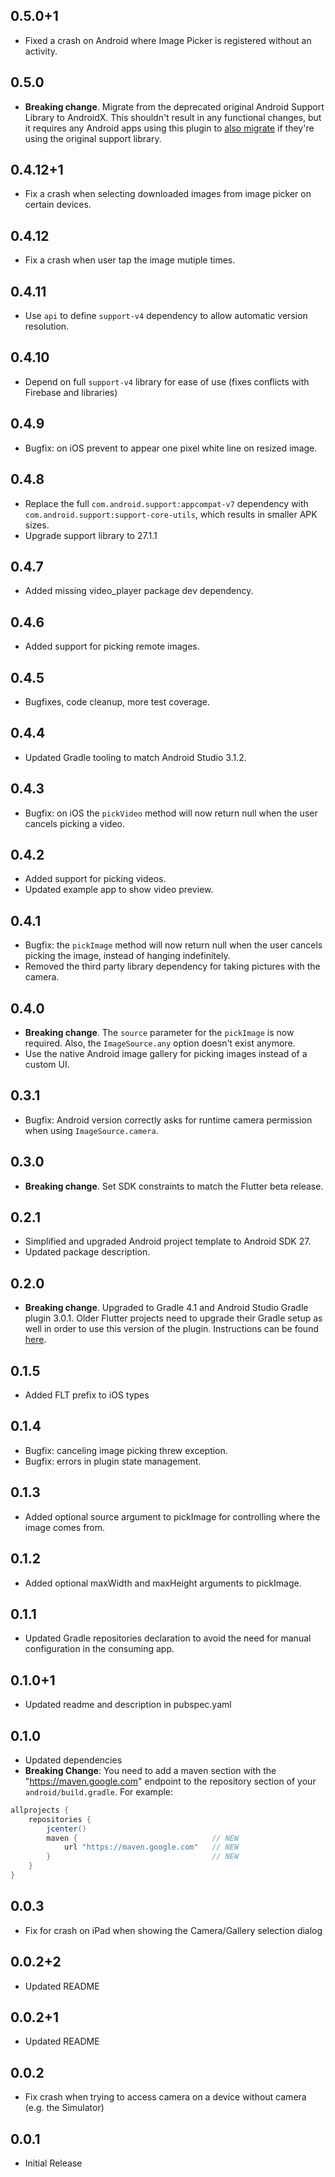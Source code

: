 ## 0.5.0+1

 * Fixed a crash on Android where Image Picker is registered without an activity.

## 0.5.0

* **Breaking change**. Migrate from the deprecated original Android Support
  Library to AndroidX. This shouldn't result in any functional changes, but it
  requires any Android apps using this plugin to [also
  migrate](https://developer.android.com/jetpack/androidx/migrate) if they're
  using the original support library.

## 0.4.12+1

* Fix a crash when selecting downloaded images from image picker on certain devices.

## 0.4.12

* Fix a crash when user tap the image mutiple times.

## 0.4.11

* Use `api` to define `support-v4` dependency to allow automatic version resolution.

## 0.4.10

* Depend on full `support-v4` library for ease of use (fixes conflicts with Firebase and libraries)

## 0.4.9

* Bugfix: on iOS prevent to appear one pixel white line on resized image.

## 0.4.8

* Replace the full `com.android.support:appcompat-v7` dependency with `com.android.support:support-core-utils`, which results in smaller APK sizes.
* Upgrade support library to 27.1.1

## 0.4.7

* Added missing video_player package dev dependency.

## 0.4.6

* Added support for picking remote images.

## 0.4.5

* Bugfixes, code cleanup, more test coverage.

## 0.4.4

* Updated Gradle tooling to match Android Studio 3.1.2.

## 0.4.3

* Bugfix: on iOS the `pickVideo` method will now return null when the user cancels picking a video.

## 0.4.2

* Added support for picking videos.
* Updated example app to show video preview.

## 0.4.1

* Bugfix: the `pickImage` method will now return null when the user cancels picking the image, instead of hanging indefinitely.
* Removed the third party library dependency for taking pictures with the camera.

## 0.4.0

* **Breaking change**. The `source` parameter for the `pickImage` is now required. Also, the `ImageSource.any` option doesn't exist anymore.
* Use the native Android image gallery for picking images instead of a custom UI.

## 0.3.1

* Bugfix: Android version correctly asks for runtime camera permission when using `ImageSource.camera`.

## 0.3.0

* **Breaking change**. Set SDK constraints to match the Flutter beta release.

## 0.2.1

* Simplified and upgraded Android project template to Android SDK 27.
* Updated package description.

## 0.2.0

* **Breaking change**. Upgraded to Gradle 4.1 and Android Studio Gradle plugin
  3.0.1. Older Flutter projects need to upgrade their Gradle setup as well in
  order to use this version of the plugin. Instructions can be found
  [here](https://github.com/flutter/flutter/wiki/Updating-Flutter-projects-to-Gradle-4.1-and-Android-Studio-Gradle-plugin-3.0.1).

## 0.1.5

* Added FLT prefix to iOS types

## 0.1.4

* Bugfix: canceling image picking threw exception.
* Bugfix: errors in plugin state management.

## 0.1.3

* Added optional source argument to pickImage for controlling where the image comes from.

## 0.1.2

* Added optional maxWidth and maxHeight arguments to pickImage.

## 0.1.1

* Updated Gradle repositories declaration to avoid the need for manual configuration
  in the consuming app.

## 0.1.0+1

* Updated readme and description in pubspec.yaml

## 0.1.0

* Updated dependencies
* **Breaking Change**: You need to add a maven section with the "https://maven.google.com" endpoint to the repository section of your `android/build.gradle`. For example:
```gradle
allprojects {
    repositories {
        jcenter()
        maven {                              // NEW
            url "https://maven.google.com"   // NEW
        }                                    // NEW
    }
}
```

## 0.0.3

* Fix for crash on iPad when showing the Camera/Gallery selection dialog

## 0.0.2+2

* Updated README

## 0.0.2+1

* Updated README

## 0.0.2

* Fix crash when trying to access camera on a device without camera (e.g. the Simulator)

## 0.0.1

* Initial Release
